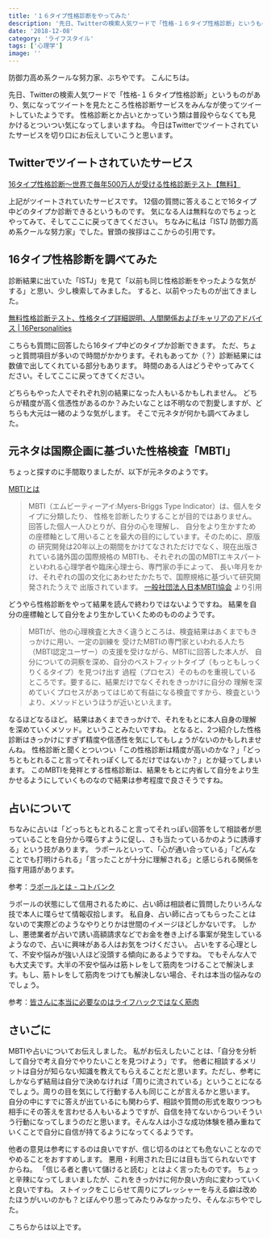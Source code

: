```yaml
---
title: '１６タイプ性格診断をやってみた'
description: '先日、Twitterの検索人気ワードで「性格-１６タイプ性格診断」というものがあり、気になってツイートを見たところ性格診断サービスをみんなが使ってツイートしていたようです。今日はTwitterでツイートされていたサービスを切り口にお伝えしていこうと思います。'
date: '2018-12-08'
category: 'ライフスタイル'
tags: ['心理学']
image: ''
---
```


防御力高め系クールな努力家、ぶちやです。
こんにちは。

先日、Twitterの検索人気ワードで「性格-１６タイプ性格診断」というものがあり、気になってツイートを見たところ性格診断サービスをみんなが使ってツイートしていたようです。
性格診断とか占いとかっていう類は普段やらなくても見かけるとついつい気になってしまいますね。
今日はTwitterでツイートされていたサービスを切り口にお伝えしていこうと思います。


## Twitterでツイートされていたサービス

[16タイプ性格診断〜世界で毎年500万人が受ける性格診断テスト【無料】](https://www.motivation-up.com/whats/16type.html)

上記がツイートされていたサービスです。
12個の質問に答えることで16タイプ中どのタイプか診断できるというものです。
気になる人は無料なのでちょっとやってみて、そしてここに戻ってきてください。
ちなみに私は「ISTJ 防御力高め系クールな努力家」でした。冒頭の挨拶はここからの引用です。


## 16タイプ性格診断を調べてみた

診断結果に出ていた「ISTJ」を見て「以前も同じ性格診断をやったような気がする」と思い、少し検索してみました。
すると、以前やったものが出てきました。

[無料性格診断テスト、性格タイプ詳細説明、人間関係およびキャリアのアドバイス | 16Personalities](https://www.16personalities.com/ja)

こちらも質問に回答したら16タイプ中どのタイプか診断できます。
ただ、ちょっと質問項目が多いので時間がかかります。それもあってか（？）診断結果には数値で出してくれている部分もあります。
時間のある人はどうぞやってみてください。そしてここに戻ってきてください。

どちらもやった人でそれぞれ別の結果になった人もいるかもしれません。
どちらが精度が高く信憑性があるのか？みたいなことは不明なので割愛しますが、どちらも大元は一緒のような気がします。
そこで元ネタが何かも調べてみました。


## 元ネタは国際企画に基づいた性格検査「MBTI」

ちょっと探すのに手間取りましたが、以下が元ネタのようです。

[MBTIとは](http://www.mbti.or.jp/what/)

> MBTI（エムビーティーアイ:Myers-Briggs Type Indicator）は、個人をタイプに分類したり、 性格を診断したりすることが目的ではありません。回答した個人一人ひとりが、自分の心を理解し、 自分をより生かすための座標軸として用いることを最大の目的にしています。そのために、原版の 研究開発は20年以上の期間をかけてなされただけでなく、現在出版されている諸外国の国際規格の MBTIも、それぞれの国のMBTIエキスパートといわれる心理学者や臨床心理士ら、専門家の手によって、 長い年月をかけ、それぞれの国の文化にあわせたかたちで、国際規格に基づいて研究開発されたうえで 出版されています。
> [一般社団法人日本MBTI協会](http://www.mbti.or.jp/) より引用

どうやら性格診断をやって結果を読んで終わりではないようですね。
結果を自分の座標軸として自分をより生かしていくためのもののようです。

> MBTIが、他の心理検査と大きく違うところは、検査結果はあくまでもきっかけに用い、一定の訓練を 受けたMBTIの専門家といわれる人たち（MBTI認定ユーザー）の支援を受けながら、MBTIに回答した本人が、 自分についての洞察を深め、自分のベストフィットタイプ（もっともしっくりくるタイプ）を見つけ出す 過程（プロセス）そのものを重視しているところです。要するに、結果だけでなくそれをきっかけに自分の 理解を深めていくプロセスがあってはじめて有益になる検査ですから、検査というより、メソッドというほうが近いといえます。

なるほどなるほど。
結果はあくまできっかけで、それをもとに本人自身の理解を深めていくメソッド。ということみたいですね。
となると、2つ紹介した性格診断はきっかけにすぎず精度や信憑性を気にしてもしょうがないのかもしれませんね。
性格診断と聞くとついつい「この性格診断は精度が高いのかな？」「どっちともとれること言ってそれっぽくしてるだけではないか？」とか疑ってしまいます。
このMBTIを発祥とする性格診断は、結果をもとに内省して自分をより生かせるようにしていくものなので結果は参考程度で良さそうですね。

## 占いについて

ちなみに占いは「どっちともとれること言ってそれっぽい回答をして相談者が思っていることを自分から喋らすように促し、さも当たっているかのように誘導する」という技があります。
ラポールといって、「心が通い合っている」「どんなことでも打明けられる」「言ったことが十分に理解される」と感じられる関係を指す用語があります。

参考：[ラポールとは - コトバンク](https://kotobank.jp/word/%E3%83%A9%E3%83%9D%E3%83%BC%E3%83%AB-147716)

ラポールの状態にして信用されるために、占い師は相談者に質問したりいろんな技で本人に喋らせて情報収拾します。
私自身、占い師に占ってもらったことはないので実際どのようなやりとりかは世間のイメージほどしかないです。
しかし、悪徳業者が占いで誘い高額請求などでお金を巻き上げる事案が発生しているようなので、占いに興味がある人はお気をつけください。
占いをする心理として、不安や悩みが強い人ほど没頭する傾向にあるようですね。
でもそんな人でも大丈夫です。大半の不安や悩みは筋トレをして筋肉をつけることで解決します。もし、筋トレをして筋肉をつけても解決しない場合、それは本当の悩みなのでしょう。

参考：[皆さんに本当に必要なのはライフハックではなく筋肉](https://anond.hatelabo.jp/20110304092556)

## さいごに

MBTIや占いについてお伝えしました。
私がお伝えしたいことは、「自分を分析して自分で考え自分でやりたいことを見つけよう」です。
他者に相談するメリットは自分が知らない知識を教えてもらえることだと思います。ただし、参考にしかならず結局は自分で決めなければ「周りに流されている」ということになるでしょう。周りの目を気にして行動する人も同じことが言えるかと思います。
自分の中にすでに答えが出ているにも関わらず、相談や質問の形式を取りつつも相手にその答えを言わせる人もいるようですが、自信を持てないからついそういう行動になってしまうのだと思います。そんな人は小さな成功体験を積み重ねていくことで自分に自信が持てるようになってくるようです。

他者の意見は参考にするのは良いですが、信じ切るのはとても危ないことなのでやめることをおすすめします。
悪用・利用された日には目も当てられないですからね。
「信じる者と書いて儲けると読む」とはよく言ったものです。
ちょっと辛辣になってしまいましたが、これをきっかけに何か良い方向に変わっていくと良いですね。
ストイックをこじらせて周りにプレッシャーを与える癖は改めたほうがいいのかも？とぼんやり思ってみたりみなかったり、そんなぶちやでした。

こちらからは以上です。

